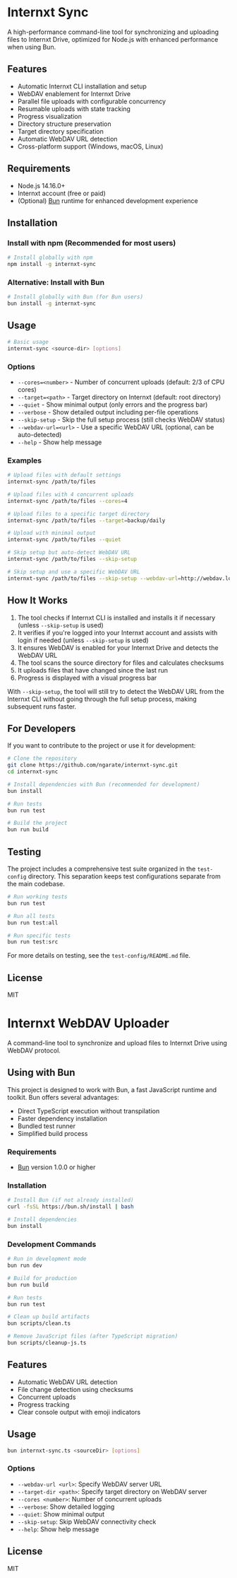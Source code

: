 # Internxt Sync

A high-performance command-line tool for synchronizing and uploading files to Internxt Drive, optimized for Node.js with enhanced performance when using Bun.

## Features

- Automatic Internxt CLI installation and setup
- WebDAV enablement for Internxt Drive
- Parallel file uploads with configurable concurrency
- Resumable uploads with state tracking
- Progress visualization
- Directory structure preservation
- Target directory specification
- Automatic WebDAV URL detection
- Cross-platform support (Windows, macOS, Linux)

## Requirements

- Node.js 14.16.0+
- Internxt account (free or paid)
- (Optional) [Bun](https://bun.sh/) runtime for enhanced development experience

## Installation

### Install with npm (Recommended for most users)

```bash
# Install globally with npm
npm install -g internxt-sync
```

### Alternative: Install with Bun

```bash
# Install globally with Bun (for Bun users)
bun install -g internxt-sync
```

## Usage

```bash
# Basic usage
internxt-sync <source-dir> [options]
```

### Options

- `--cores=<number>` - Number of concurrent uploads (default: 2/3 of CPU cores)
- `--target=<path>` - Target directory on Internxt (default: root directory)
- `--quiet` - Show minimal output (only errors and the progress bar)
- `--verbose` - Show detailed output including per-file operations
- `--skip-setup` - Skip the full setup process (still checks WebDAV status)
- `--webdav-url=<url>` - Use a specific WebDAV URL (optional, can be auto-detected)
- `--help` - Show help message

### Examples

```bash
# Upload files with default settings
internxt-sync /path/to/files

# Upload files with 4 concurrent uploads
internxt-sync /path/to/files --cores=4

# Upload files to a specific target directory
internxt-sync /path/to/files --target=backup/daily

# Upload with minimal output
internxt-sync /path/to/files --quiet

# Skip setup but auto-detect WebDAV URL
internxt-sync /path/to/files --skip-setup

# Skip setup and use a specific WebDAV URL
internxt-sync /path/to/files --skip-setup --webdav-url=http://webdav.local.internxt.com:3005
```

## How It Works

1. The tool checks if Internxt CLI is installed and installs it if necessary (unless `--skip-setup` is used)
2. It verifies if you're logged into your Internxt account and assists with login if needed (unless `--skip-setup` is used)
3. It ensures WebDAV is enabled for your Internxt Drive and detects the WebDAV URL
4. The tool scans the source directory for files and calculates checksums
5. It uploads files that have changed since the last run
6. Progress is displayed with a visual progress bar

With `--skip-setup`, the tool will still try to detect the WebDAV URL from the Internxt CLI without going through the full setup process, making subsequent runs faster.

## For Developers

If you want to contribute to the project or use it for development:

```bash
# Clone the repository
git clone https://github.com/ngarate/internxt-sync.git
cd internxt-sync

# Install dependencies with Bun (recommended for development)
bun install

# Run tests
bun run test

# Build the project
bun run build
```

## Testing

The project includes a comprehensive test suite organized in the `test-config` directory. This separation keeps test configurations separate from the main codebase.

```bash
# Run working tests
bun run test

# Run all tests
bun run test:all

# Run specific tests
bun run test:src
```

For more details on testing, see the `test-config/README.md` file.

## License

MIT 

# Internxt WebDAV Uploader

A command-line tool to synchronize and upload files to Internxt Drive using WebDAV protocol.

## Using with Bun

This project is designed to work with Bun, a fast JavaScript runtime and toolkit. Bun offers several advantages:

- Direct TypeScript execution without transpilation
- Faster dependency installation
- Bundled test runner
- Simplified build process

### Requirements

- [Bun](https://bun.sh/) version 1.0.0 or higher

### Installation

```bash
# Install Bun (if not already installed)
curl -fsSL https://bun.sh/install | bash

# Install dependencies
bun install
```

### Development Commands

```bash
# Run in development mode
bun run dev

# Build for production
bun run build

# Run tests
bun run test

# Clean up build artifacts
bun scripts/clean.ts

# Remove JavaScript files (after TypeScript migration)
bun scripts/cleanup-js.ts
```

## Features

- Automatic WebDAV URL detection
- File change detection using checksums
- Concurrent uploads
- Progress tracking
- Clear console output with emoji indicators

## Usage

```bash
bun internxt-sync.ts <sourceDir> [options]
```

### Options

- `--webdav-url <url>`: Specify WebDAV server URL
- `--target-dir <path>`: Specify target directory on WebDAV server
- `--cores <number>`: Number of concurrent uploads
- `--verbose`: Show detailed logging
- `--quiet`: Show minimal output
- `--skip-setup`: Skip WebDAV connectivity check
- `--help`: Show help message

## License

MIT 